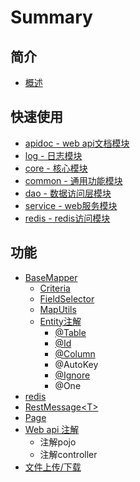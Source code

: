 # Summary

## 简介

* [概述](README.md)

## 快速使用

* [apidoc - web api文档模块](chapter1.md)
* [log - 日志模块](plg-fx-log.md)
* [core - 核心模块](plg-fx-core.md)
* [common - 通用功能模块](common-tong-yong-gong-neng-mo-kuai.md)
* [dao - 数据访问层模块](dao-shu-ju-fang-wen-ceng-mo-kuai.md)
* [service - web服务模块](service-webfu-wu-mo-kuai.md)
* [redis - redis访问模块](redis-redisfang-wen-mo-kuai.md)

## 功能

* [BaseMapper](gong-neng/basemapper.md)
  * [Criteria](gong-neng/basemapper/criteria.md)
  * [FieldSelector](gong-neng/basemapper/fieldselector.md)
  * [MapUtils](gong-neng/basemapper/maputils.md)
  * [Entity注解](gong-neng/basemapper/entityzhu-jie.md)
    * [@Table](gong-neng/basemapper/entityzhu-jie/table.md)
    * [@Id](gong-neng/basemapper/entityzhu-jie/id.md)
    * [@Column](gong-neng/basemapper/entityzhu-jie/column.md)
    * @AutoKey
    * [@Ignore](gong-neng/basemapper/entityzhu-jie/ignore.md)
    * @One
* [redis](gong-neng/redis.md)
* [RestMessage&lt;T&gt;](gong-neng/restmessaget.md)
* [Page](gong-neng/page.md)
* [Web api 注解](gong-neng/web-api-zhu-jie.md)
  * 注解pojo
  * 注解controller
* [文件上传/下载](wen-jian-shang-chuan.md)

